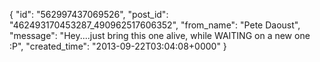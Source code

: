  {
   "id": "562997437069526",
   "post_id": "462493170453287_490962517606352",
   "from_name": "Pete Daoust",
   "message": "Hey....just bring this one alive, while WAITING on a new one :P",
   "created_time": "2013-09-22T03:04:08+0000"
 }
